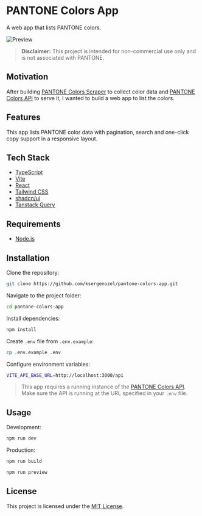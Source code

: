 # PANTONE Colors App

A web app that lists PANTONE colors.

![Preview](public/pantone-colors-app-preview.gif)

> **Disclaimer:**
> This project is intended for non-commercial use only and is not associated with PANTONE.

## Motivation

After building [PANTONE Colors Scraper](https://github.com/ksergenozel/pantone-colors-scraper) to collect color data and [PANTONE Colors API](https://github.com/ksergenozel/pantone-colors-api) to serve it, I wanted to build a web app to list the colors.

## Features

This app lists PANTONE color data with pagination, search and one-click copy support in a responsive layout.

## Tech Stack

- [TypeScript](https://www.typescriptlang.org/)
- [Vite](https://vite.dev)
- [React](https://react.dev)
- [Tailwind CSS](https://tailwindcss.com)
- [shadcn/ui](https://ui.shadcn.com)
- [Tanstack Query](https://tanstack.com/query/latest)

## Requirements

- [Node.js](https://nodejs.org/)

## Installation

Clone the repository:

```bash
git clone https://github.com/ksergenozel/pantone-colors-app.git
```

Navigate to the project folder:

```bash
cd pantone-colors-app
```

Install dependencies:

```bash
npm install
```

Create `.env` file from `.env.example`:

```bash
cp .env.example .env
```

Configure environment variables:

```bash
VITE_API_BASE_URL=http://localhost:3000/api
```

> This app requires a running instance of the [PANTONE Colors API](https://github.com/ksergenozel/pantone-colors-api). Make sure the API is running at the URL specified in your `.env` file.

## Usage

Development:

```bash
npm run dev
```

Production:

```bash
npm run build
```

```bash
npm run preview
```

## License

This project is licensed under the [MIT License](LICENSE).
